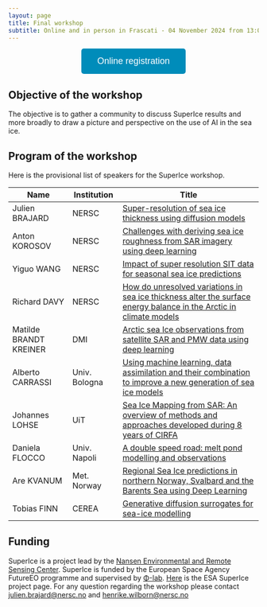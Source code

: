 ```yaml
---
layout: page
title: Final workshop
subtitle: Online and in person in Frascati - 04 November 2024 from 13:00-18:00 CET 
---
```

<div align="center">
  <a href="https://events.teams.microsoft.com/event/6eeb16e4-0b37-4a3e-8b9c-304bc06d2181@38400994-4c9c-4239-91ce-227c2f3ff292/registration" target="_blank">
    <button style="background-color:#008CBA; color:white; padding:15px 32px; text-align:center; text-decoration:none; display:inline-block; font-size:18px; border:none; border-radius:5px; cursor:pointer;">
      Online registration
    </button>
  </a>
</div>

## Objective of the workshop
The objective is to gather a community to discuss SuperIce results and more broadly to draw a picture and perspective on the use of AI in the sea ice.

## Program of the workshop
Here is the provisional list of speakers for the SuperIce workshop.

| Name          |    Institution |                                Title |
| ------------- | -------------- | ---------- |
| Julien BRAJARD | NERSC | [Super-resolution of sea ice thickness using diffusion models](assets/abstract_brajard.md) |
| Anton KOROSOV | NERSC | [Challenges with deriving sea ice roughness from SAR imagery using deep learning](assets/abstract_korosov.md) |
| Yiguo WANG | NERSC | [Impact of super resolution SIT data for seasonal sea ice predictions](assets/abstract_wang.md) |
| Richard DAVY | NERSC | [How do unresolved variations in sea ice thickness alter the surface energy balance in the Arctic in climate models](assets/abstract_davy.md) |
| Matilde BRANDT KREINER | DMI | [Arctic sea Ice observations from satellite SAR and PMW data using deep learning](assets/abstract_brandt-kreiner_wulf.md) |
| Alberto CARRASSI| Univ. Bologna | [Using machine learning, data assimilation and their combination to improve a new generation of sea ice models](assets/abstract_carrassi.md) |
| Johannes LOHSE| UiT | [Sea Ice Mapping from SAR: An overview of methods and approaches developed during 8 years of CIRFA](assets/abstract_lohse.md) |
| Daniela FLOCCO| Univ. Napoli | [A double speed road: melt pond modelling and observations](assets/abstract_flocco.md)|
| Are KVANUM| Met. Norway | [Regional Sea Ice predictions in northern Norway, Svalbard and the Barents Sea using Deep Learning](assets/abstract_kvanum.md) |
| Tobias FINN| CEREA | [Generative diffusion surrogates for sea-ice modelling](assets/abstract_finn.md) |


## Funding
SuperIce is a project lead by the [Nansen Environmental and Remote Sensing Center](https://nersc.no/).
SuperIce is funded by the European Space Agency FutureEO programme and supervised by [Φ-lab](https://philab.esa.int/). 
[Here](https://eo4society.esa.int/projects/superice/) is the ESA SuperIce project page.
For any question regarding the workshop please contact <julien.brajard@nersc.no> and <henrike.wilborn@nersc.no>
